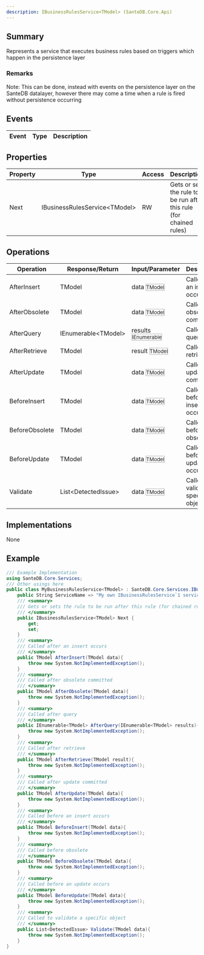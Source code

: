 ```yaml
---
description: IBusinessRulesService<TModel> (SanteDB.Core.Api)
---
```


## Summary
Represents a service that executes business rules based on triggers which happen in the persistence layer

### Remarks
Note: This can be done, instead with events on the persistence layer on the SanteDB datalayer, however there
            may come a time when a rule is fired without persistence occurring

## Events

|Event|Type|Description|
|-|-|-|

## Properties

|Property|Type|Access|Description|
|-|-|-|-|
|Next|IBusinessRulesService&lt;TModel>|RW|Gets or sets the rule to be run after this rule (for chained rules)|

## Operations

|Operation|Response/Return|Input/Parameter|Description|
|-|-|-|-|
|AfterInsert|TModel|data <small style='border:solid 1px #aaa'>TModel</small>|Called after an insert occurs|
|AfterObsolete|TModel|data <small style='border:solid 1px #aaa'>TModel</small>|Called after obsolete committed|
|AfterQuery|IEnumerable&lt;TModel>|results <small style='border:solid 1px #aaa'>IEnumerable<TModel></small>|Called after query|
|AfterRetrieve|TModel|result <small style='border:solid 1px #aaa'>TModel</small>|Called after retrieve|
|AfterUpdate|TModel|data <small style='border:solid 1px #aaa'>TModel</small>|Called after update committed|
|BeforeInsert|TModel|data <small style='border:solid 1px #aaa'>TModel</small>|Called before an insert occurs|
|BeforeObsolete|TModel|data <small style='border:solid 1px #aaa'>TModel</small>|Called before obsolete|
|BeforeUpdate|TModel|data <small style='border:solid 1px #aaa'>TModel</small>|Called before an update occurs|
|Validate|List&lt;DetectedIssue>|data <small style='border:solid 1px #aaa'>TModel</small>|Called to validate a specific object|

## Implementations

None

## Example
```csharp
/// Example Implementation
using SanteDB.Core.Services;
/// Other usings here
public class MyBusinessRulesService<TModel> : SanteDB.Core.Services.IBusinessRulesService<TModel> { 
	public String ServiceName => "My own IBusinessRulesService`1 service";
	/// <summary>
	/// Gets or sets the rule to be run after this rule (for chained rules)
	/// </summary>
	public IBusinessRulesService<TModel> Next {
		get;
		set;
	}
	/// <summary>
	/// Called after an insert occurs
	/// </summary>
	public TModel AfterInsert(TModel data){
		throw new System.NotImplementedException();
	}
	/// <summary>
	/// Called after obsolete committed
	/// </summary>
	public TModel AfterObsolete(TModel data){
		throw new System.NotImplementedException();
	}
	/// <summary>
	/// Called after query
	/// </summary>
	public IEnumerable<TModel> AfterQuery(IEnumerable<TModel> results){
		throw new System.NotImplementedException();
	}
	/// <summary>
	/// Called after retrieve
	/// </summary>
	public TModel AfterRetrieve(TModel result){
		throw new System.NotImplementedException();
	}
	/// <summary>
	/// Called after update committed
	/// </summary>
	public TModel AfterUpdate(TModel data){
		throw new System.NotImplementedException();
	}
	/// <summary>
	/// Called before an insert occurs
	/// </summary>
	public TModel BeforeInsert(TModel data){
		throw new System.NotImplementedException();
	}
	/// <summary>
	/// Called before obsolete
	/// </summary>
	public TModel BeforeObsolete(TModel data){
		throw new System.NotImplementedException();
	}
	/// <summary>
	/// Called before an update occurs
	/// </summary>
	public TModel BeforeUpdate(TModel data){
		throw new System.NotImplementedException();
	}
	/// <summary>
	/// Called to validate a specific object
	/// </summary>
	public List<DetectedIssue> Validate(TModel data){
		throw new System.NotImplementedException();
	}
}
```
